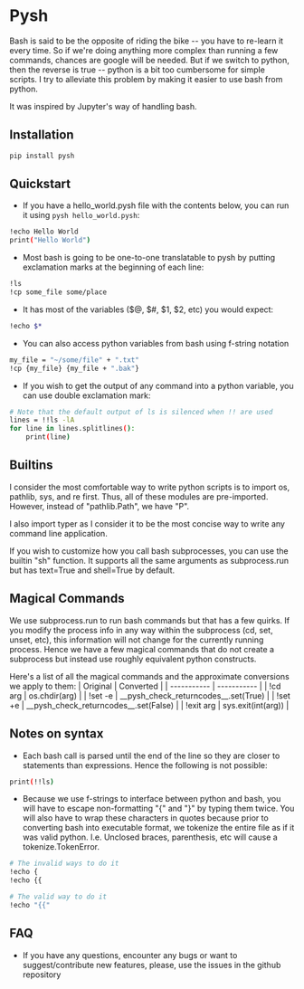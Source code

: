 # Pysh
Bash is said to be the opposite of riding the bike -- you have to re-learn it every time. So if we're doing anything more complex than running a few commands, chances are google will be needed. But if we switch to python, then the reverse is true -- python is a bit too cumbersome for simple scripts. I try to alleviate this problem by making it easier to use bash from python.

It was inspired by Jupyter's way of handling bash.

## Installation
```bash
pip install pysh
```
## Quickstart
* If you have a hello_world.pysh file with the contents below, you can run it using `pysh hello_world.pysh`:
```bash
!echo Hello World
print("Hello World")
```
* Most bash is going to be one-to-one translatable to pysh by putting exclamation marks at the beginning of each line:
```bash
!ls
!cp some_file some/place
```
* It has most of the variables (\$@, \$#, $1, $2, etc) you would expect:
```bash
!echo $*
```
* You can also access python variables from bash using f-string notation
```bash
my_file = "~/some/file" + ".txt"
!cp {my_file} {my_file + ".bak"}
```
* If you wish to get the output of any command into a python variable, you can use double exclamation mark:
```bash
# Note that the default output of ls is silenced when !! are used
lines = !!ls -lA
for line in lines.splitlines():
    print(line)
```
## Builtins
I consider the most comfortable way to write python scripts is to import os, pathlib, sys, and re first. Thus, all of these modules are pre-imported. However, instead of "pathlib.Path", we have "P". 

I also import typer as I consider it to be the most concise way to write any command line application.

If you wish to customize how you call bash subprocesses, you can use the builtin "sh" function. It supports all the same arguments as subprocess.run but has text=True and shell=True by default.

## Magical Commands
We use subprocess.run to run bash commands but that has a few quirks. If you modify the process info in any way within the subprocess (cd, set, unset, etc), this information will not change for the currently running process. Hence we have a few magical commands that do not create a subprocess but instead use roughly equivalent python constructs.

Here's a list of all the magical commands and the approximate conversions we apply to them:
| Original        | Converted                                 |
| -----------     | -----------                               |
| !cd arg         | os.chdir(arg)                             |
| !set -e         | \_\_pysh_check_returncodes\_\_.set(True)  |
| !set +e         | \_\_pysh_check_returncodes\_\_.set(False) |
| !exit arg       | sys.exit(int(arg))                        |
## Notes on syntax
* Each bash call is parsed until the end of the line so they are closer to statements than expressions. Hence the following is not possible:
```bash
print(!!ls)
```
* Because we use f-strings to interface between python and bash, you will have to escape non-formatting "{" and "}" by typing them twice. You will also have to wrap these characters in quotes because prior to converting bash into executable format, we tokenize the entire file as if it was valid python. I.e. Unclosed braces, parenthesis, etc will cause a tokenize.TokenError.
```bash
# The invalid ways to do it
!echo {
!echo {{

# The valid way to do it
!echo "{{"
```
## FAQ
* If you have any questions, encounter any bugs or want to suggest/contribute new features, please, use the issues in the github repository